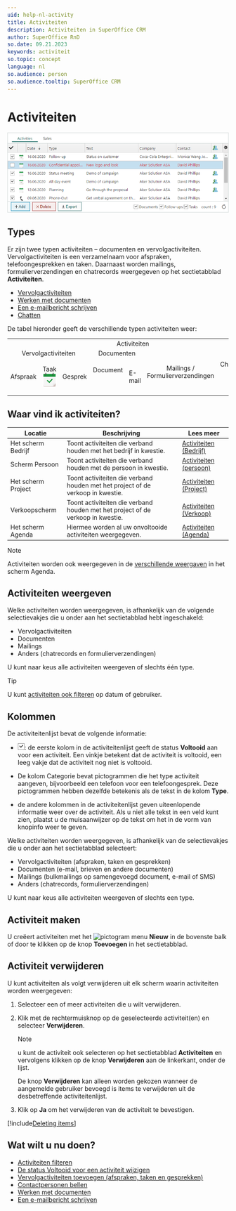 ```yaml
---
uid: help-nl-activity
title: Activiteiten
description: Activiteiten in SuperOffice CRM
author: SuperOffice RnD
so.date: 09.21.2023
keywords: activiteit
so.topic: concept
language: nl
so.audience: person
so.audience.tooltip: SuperOffice CRM
---
```


# Activiteiten

![Activiteiten in SuperOffice CRM -screenshot][img3]

## Types

Er zijn twee typen activiteiten – documenten en vervolgactiviteiten. Vervolgactiviteiten is een verzamelnaam voor afspraken, telefoongesprekken en taken. Daarnaast worden mailings, formulierverzendingen en chatrecords weergegeven op het sectietabblad **Activiteiten**.

* [Vervolgactiviteiten][1]
* [Werken met documenten][4]
* [Een e-mailbericht schrijven][5]
* [Chatten][12]

De tabel hieronder geeft de verschillende typen activiteiten weer:

<!-- markdownlint-disable MD041 MD033 -->
<table>
<col />
<col />
<col />
<col />
<col />
<col />
<col />
<tr>
<td colspan="7" style="text-align: center;">Activiteiten</td>
</tr>
<tr>
<td colspan="3" style="text-align: center;">Vervolgactiviteiten</td>
<td colspan="2" style="text-align: center;">Documenten</td>
<td rowspan="2" style="text-align: center;">Mailings / Formulierverzendingen<img src="../../../../common/icons/marketing-h32.png" alt="" /><img src="../../../../common/icons/singlecolour/webform-h32.png" alt="" /></td>
<td rowspan="2" style="text-align: center;">Chatsessies<img src="../../../../common/icons/chat-h32.png" alt="" ></td>
</tr>
<tr>
<td><p>Afspraak<img src="../../../../common/icons/appointment-h32.png" alt="" /></td>
<td><p>Taak<img src="../../../../common/icons/appointment-task-h32.png" alt="" /></td>
<td><p>Gesprek<img src="../../../../common/icons/phone-h32.png" alt="" /></td>
<td><p>Document<p><img src="../../../../common/icons/document-h32.png" alt="" /></td>
<td><p>E-mail<img src="../../../../common/icons/nav-inbox-h32.png" alt="" /></td>
<td style="text-align: center;">Mailings / Formulierverzendingen<img src="../../../../common/icons/marketing.png" alt="" /><img src="../../../../common/icons/singlecolour/webform.png" alt="" /></td>
<td style="text-align: center;">Chatsessies<img src="../../../../common/icons/chat.png" alt="" ></td>
</tr>
<tr>
</tr>
</table>
<!-- markdownlint-restore -->

## Waar vind ik activiteiten?

| Locatie | Beschrijving | Lees meer |
|---|---|---|
| Het scherm Bedrijf | Toont activiteiten die verband houden met het bedrijf in kwestie. | [Activiteiten (Bedrijf)][13] |
| Scherm Persoon | Toont activiteiten die verband houden met de persoon in kwestie. | [Activiteiten (persoon)][14] |
| Het scherm Project | Toont activiteiten die verband houden met het project of de verkoop in kwestie. | [Activiteiten (Project)][15] |
| Verkoopscherm | Toont activiteiten die verband houden met het project of de verkoop in kwestie. | [Activiteiten (Verkoop)][16] |
| Het scherm Agenda | Hiermee worden al uw onvoltooide activiteiten weergegeven. | [Activiteiten (Agenda)][6] |

> [!NOTE]
> Activiteiten worden ook weergegeven in de [verschillende weergaven][7] in het scherm Agenda.

## <a id="view" />Activiteiten weergeven

Welke activiteiten worden weergegeven, is afhankelijk van de volgende selectievakjes die u onder aan het sectietabblad hebt ingeschakeld:

* Vervolgactiviteiten
* Documenten
* Mailings
* Anders (chatrecords en formulierverzendingen)

U kunt naar keus alle activiteiten weergeven of slechts één type.

> [!TIP]
> U kunt [activiteiten ook filteren][17] op datum of gebruiker.

## Kolommen

De activiteitenlijst bevat de volgende informatie:

* ![pictogram][img1]: de eerste kolom in de activiteitenlijst geeft de status **Voltooid** aan voor een activiteit. Een vinkje betekent dat de activiteit is voltooid, een leeg vakje dat de activiteit nog niet is voltooid.

* De kolom Categorie bevat pictogrammen die het type activiteit aangeven, bijvoorbeeld een telefoon voor een telefoongesprek. Deze pictogrammen hebben dezelfde betekenis als de tekst in de kolom **Type**.

* de andere kolommen in de activiteitenlijst geven uiteenlopende informatie weer over de activiteit. Als u niet alle tekst in een veld kunt zien, plaatst u de muisaanwijzer op de tekst om het in de vorm van knopinfo weer te geven.

Welke activiteiten worden weergegeven, is afhankelijk van de selectievakjes die u onder aan het sectietabblad selecteert:

* Vervolgactiviteiten (afspraken, taken en gesprekken)
* Documenten (e-mail, brieven en andere documenten)
* Mailings (bulkmailings op samengevoegd document, e-mail of SMS)
* Anders (chatrecords, formulierverzendingen)

U kunt naar keus alle activiteiten weergeven of slechts een type.

## Activiteit maken

U creëert activiteiten met het ![pictogram][img2] menu **Nieuw** in de bovenste balk of door te klikken op de knop **Toevoegen** in het sectietabblad.

## <a id="delete" />Activiteit verwijderen

U kunt activiteiten als volgt verwijderen uit elk scherm waarin activiteiten worden weergegeven:

1. Selecteer een of meer activiteiten die u wilt verwijderen.

2. Klik met de rechtermuisknop op de geselecteerde activiteit(en) en selecteer **Verwijderen**.

    > [!NOTE]
    > u kunt de activiteit ook selecteren op het sectietabblad **Activiteiten** en vervolgens klikken op de knop **Verwijderen** aan de linkerkant, onder de lijst.
    >
    > De knop **Verwijderen** kan alleen worden gekozen wanneer de aangemelde gebruiker bevoegd is items te verwijderen uit de desbetreffende activiteitenlijst.

3. Klik op **Ja** om het verwijderen van de activiteit te bevestigen.

[!include[Deleting items](../includes/tip-deletion.md)]

## Wat wilt u nu doen?

* [Activiteiten filteren][17]
* [De status Voltooid voor een activiteit wijzigen][10]
* [Vervolgactiviteiten toevoegen (afspraken, taken en gesprekken)][8]
* [Contactpersonen bellen][11]
* [Werken met documenten][4]
* [Een e-mailbericht schrijven][5]

<!-- Referenced links -->
[1]: ../../diary/learn/follow-ups.md
[4]: ../../document/learn/index.md
[5]: ../../email/learn/compose.md
[6]: ../../diary/learn/screen/activities-tab.md
[7]: ../../diary/learn/screen/index.md
[8]: ../../diary/learn/create-follow-up.md
[10]: ../../diary/learn/change-completed-status.md
[11]: ../../contact/learn/dial.md
[12]: ../../chat/learn/index.md
[13]: ../../company/learn/screen/activities-tab.md
[14]: ../../contact/learn/screen/activities-tab.md
[15]: ../../project/learn/screen/activities-project.md
[16]: ../../sale/learn/screen/activities-sale.md
[17]: ../section-tabs/filter.md

<!-- Referenced images -->
[img1]: ../../../media/icons/check.png
[img2]: ../../../../common/icons/plus-black.png
[img3]: ../../../media/loc/en/diary/activities-detail.png
